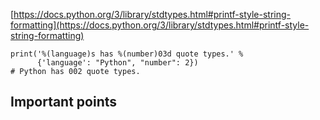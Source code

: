 [https://docs.python.org/3/library/stdtypes.html#printf-style-string-formatting](https://docs.python.org/3/library/stdtypes.html#printf-style-string-formatting)

```
print('%(language)s has %(number)03d quote types.' %
      {'language': "Python", "number": 2})
# Python has 002 quote types.
```

## Important points
